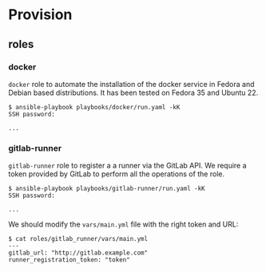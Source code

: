 # Provision

## roles

### docker

`docker` role to automate the installation of the docker service in Fedora and Debian based distributions. It has been tested on Fedora 35 and Ubuntu 22.

```
$ ansible-playbook playbooks/docker/run.yaml -kK
SSH password: 

...
```

### gitlab-runner

`gitlab-runner` role to register a a runner via the GitLab API. We require a token provided by GitLab to perform all the operations of the role.

```
$ ansible-playbook playbooks/gitlab-runner/run.yaml -kK
SSH password: 

...
```

We should modify the `vars/main.yml` file with the right token and URL:

```
$ cat roles/gitlab_runner/vars/main.yml 
---
gitlab_url: "http://gitlab.example.com"
runner_registration_token: "token"
```
